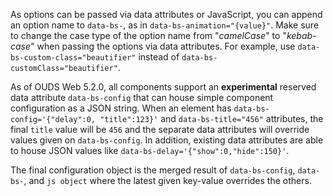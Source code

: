 As options can be passed via data attributes or JavaScript, you can append an option name to `data-bs-`, as in `data-bs-animation="{value}"`. Make sure to change the case type of the option name from "_camelCase_" to "_kebab-case_" when passing the options via data attributes. For example, use `data-bs-custom-class="beautifier"` instead of `data-bs-customClass="beautifier"`.

As of OUDS Web 5.2.0, all components support an **experimental** reserved data attribute `data-bs-config` that can house simple component configuration as a JSON string. When an element has `data-bs-config='{"delay":0, "title":123}'` and `data-bs-title="456"` attributes, the final `title` value will be `456` and the separate data attributes will override values given on `data-bs-config`. In addition, existing data attributes are able to house JSON values like `data-bs-delay='{"show":0,"hide":150}'`.

The final configuration object is the merged result of `data-bs-config`, `data-bs-`, and `js object` where the latest given key-value overrides the others.
